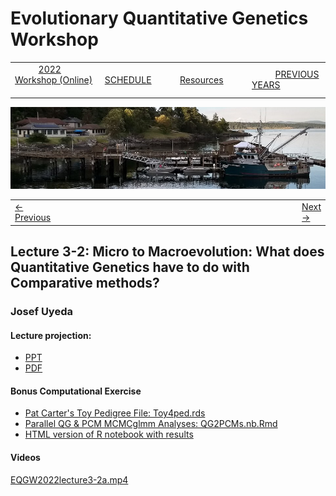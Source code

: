 
# Evolutionary Quantitative Genetics Workshop #

|        |        |        |    |
|--------|---------------------------------------------|--------------------|------------------------------------------|
| &nbsp;&nbsp;&nbsp;&nbsp;&nbsp;&nbsp;&nbsp;&nbsp;&nbsp; [2022 Workshop (Online)](/index.html) &nbsp;&nbsp;&nbsp;&nbsp;&nbsp;&nbsp;&nbsp;&nbsp;&nbsp; | &nbsp;&nbsp;&nbsp;&nbsp;&nbsp;&nbsp;&nbsp;&nbsp;&nbsp;&nbsp;&nbsp;&nbsp; [SCHEDULE](schedule.html) &nbsp;&nbsp;&nbsp;&nbsp;&nbsp;&nbsp;&nbsp;&nbsp;&nbsp; | &nbsp;&nbsp;&nbsp;&nbsp;&nbsp;&nbsp;&nbsp;&nbsp;&nbsp;&nbsp;&nbsp;&nbsp; [Resources](resources.html) &nbsp;&nbsp;&nbsp;&nbsp;&nbsp;&nbsp;&nbsp;&nbsp;&nbsp; | &nbsp;&nbsp;&nbsp;&nbsp;&nbsp;&nbsp;&nbsp;&nbsp;&nbsp; [PREVIOUS YEARS](previous.html) &nbsp;&nbsp;&nbsp;&nbsp;&nbsp;&nbsp; |


<div align="left">
<img src="/media/FHLimage2018b.jpg" alt="FHL waterfront in 2018">
</div>

<table><tr><td><a href="lecture3-1.html">&larr; Previous</a></td><td width="772">&nbsp;</td><td> <a href="lecture3-3.html">Next &rarr;</a></td></tr></table>

  

## Lecture 3-2: Micro to Macroevolution: What does Quantitative Genetics have to do with Comparative methods? ##

### Josef Uyeda ###
  
#### Lecture projection: ####

* [PPT](https://drive.google.com/file/d/1Y46AWAxMlNKlOqhsdAqK1gu8ViPclnhd/view?usp=sharing)
* [PDF](https://drive.google.com/file/d/19BhFFhRff9HuYIRPN7S4D0QTY9e4GxLw/view?usp=sharing)

#### Bonus Computational Exercise ####

* [Pat Carter's Toy Pedigree File: Toy4ped.rds](https://drive.google.com/file/d/1jggGf1NI_w3wgJAiUg-kYcN2rayt0jK4/view?usp=sharing)
* [Parallel QG & PCM MCMCglmm Analyses: QG2PCMs.nb.Rmd](https://drive.google.com/file/d/1x2qH8Gs0jUdrqI16M15dUPF0GV7D3HgO/view?usp=sharing)
* [HTML version of R notebook with results](/media/exercise_answers/QG2PCMs.nb.html)


#### Videos

[EQGW2022lecture3-2a.mp4](https://vimeo.com/732598593)
